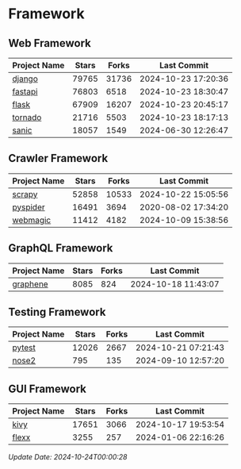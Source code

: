 # Framework

## Web Framework
| Project Name | Stars | Forks | Last Commit |
| ------------ | ----- | ----- | ----------- |
| [django](https://github.com/django/django) | 79765 | 31736 | 2024-10-23 17:20:36 |
| [fastapi](https://github.com/fastapi/fastapi) | 76803 | 6518 | 2024-10-23 18:30:47 |
| [flask](https://github.com/pallets/flask) | 67909 | 16207 | 2024-10-23 20:45:17 |
| [tornado](https://github.com/tornadoweb/tornado) | 21716 | 5503 | 2024-10-23 18:17:13 |
| [sanic](https://github.com/sanic-org/sanic) | 18057 | 1549 | 2024-06-30 12:26:47 |

## Crawler Framework
| Project Name | Stars | Forks | Last Commit |
| ------------ | ----- | ----- | ----------- |
| [scrapy](https://github.com/scrapy/scrapy) | 52858 | 10533 | 2024-10-22 15:05:56 |
| [pyspider](https://github.com/binux/pyspider) | 16491 | 3694 | 2020-08-02 17:34:20 |
| [webmagic](https://github.com/code4craft/webmagic) | 11412 | 4182 | 2024-10-09 15:38:56 |

## GraphQL Framework
| Project Name | Stars | Forks | Last Commit |
| ------------ | ----- | ----- | ----------- |
| [graphene](https://github.com/graphql-python/graphene) | 8085 | 824 | 2024-10-18 11:43:07 |

## Testing Framework
| Project Name | Stars | Forks | Last Commit |
| ------------ | ----- | ----- | ----------- |
| [pytest](https://github.com/pytest-dev/pytest) | 12026 | 2667 | 2024-10-21 07:21:43 |
| [nose2](https://github.com/nose-devs/nose2) | 795 | 135 | 2024-09-10 12:57:20 |

## GUI Framework
| Project Name | Stars | Forks | Last Commit |
| ------------ | ----- | ----- | ----------- |
| [kivy](https://github.com/kivy/kivy) | 17651 | 3066 | 2024-10-17 19:53:54 |
| [flexx](https://github.com/flexxui/flexx) | 3255 | 257 | 2024-01-06 22:16:26 |

*Update Date: 2024-10-24T00:00:28*